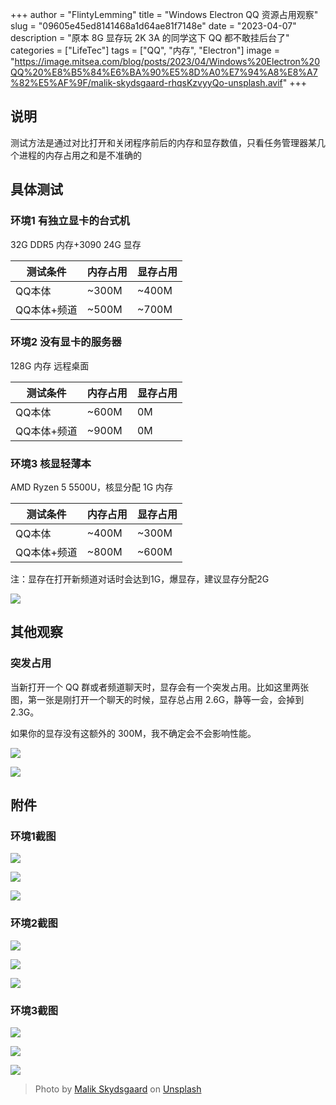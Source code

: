 +++
author = "FlintyLemming"
title = "Windows Electron QQ 资源占用观察"
slug = "09605e45ed8141468a1d64ae81f7148e"
date = "2023-04-07"
description = "原本 8G 显存玩 2K 3A 的同学这下 QQ 都不敢挂后台了"
categories = ["LifeTec"]
tags = ["QQ", "内存", "Electron"]
image = "https://image.mitsea.com/blog/posts/2023/04/Windows%20Electron%20QQ%20%E8%B5%84%E6%BA%90%E5%8D%A0%E7%94%A8%E8%A7%82%E5%AF%9F/malik-skydsgaard-rhqsKzvyyQo-unsplash.avif"
+++

## 说明

测试方法是通过对比打开和关闭程序前后的内存和显存数值，只看任务管理器某几个进程的内存占用之和是不准确的

## 具体测试

### 环境1 有独立显卡的台式机

32G DDR5 内存+3090 24G 显存

| 测试条件 | 内存占用 | 显存占用 |
| --- | --- | --- |
| QQ本体 | ~300M | ~400M |
| QQ本体+频道 | ~500M | ~700M |

### 环境2 没有显卡的服务器

128G 内存 远程桌面

| 测试条件 | 内存占用 | 显存占用 |
| --- | --- | --- |
| QQ本体 | ~600M | 0M |
| QQ本体+频道 | ~900M | 0M |

### 环境3 核显轻薄本

AMD Ryzen 5 5500U，核显分配 1G 内存

| 测试条件 | 内存占用 | 显存占用 |
| --- | --- | --- |
| QQ本体 | ~400M | ~300M |
| QQ本体+频道 | ~800M | ~600M |

注：显存在打开新频道对话时会达到1G，爆显存，建议显存分配2G

![](https://image.mitsea.com/blog/posts/2023/04/Windows%20Electron%20QQ%20%E8%B5%84%E6%BA%90%E5%8D%A0%E7%94%A8%E8%A7%82%E5%AF%9F/Untitled.avif)

## 其他观察

### 突发占用

当新打开一个 QQ 群或者频道聊天时，显存会有一个突发占用。比如这里两张图，第一张是刚打开一个聊天的时候，显存总占用 2.6G，静等一会，会掉到 2.3G。

如果你的显存没有这额外的 300M，我不确定会不会影响性能。

![](https://image.mitsea.com/blog/posts/2023/04/Windows%20Electron%20QQ%20%E8%B5%84%E6%BA%90%E5%8D%A0%E7%94%A8%E8%A7%82%E5%AF%9F/Untitled%201.avif)

![](https://image.mitsea.com/blog/posts/2023/04/Windows%20Electron%20QQ%20%E8%B5%84%E6%BA%90%E5%8D%A0%E7%94%A8%E8%A7%82%E5%AF%9F/Untitled%202.avif)

## 附件

### 环境1截图

![](https://image.mitsea.com/blog/posts/2023/04/Windows%20Electron%20QQ%20%E8%B5%84%E6%BA%90%E5%8D%A0%E7%94%A8%E8%A7%82%E5%AF%9F/Snipaste_2023-03-24_19-13-00.avif)

![](https://image.mitsea.com/blog/posts/2023/04/Windows%20Electron%20QQ%20%E8%B5%84%E6%BA%90%E5%8D%A0%E7%94%A8%E8%A7%82%E5%AF%9F/Snipaste_2023-03-24_19-14-25.avif)

![](https://image.mitsea.com/blog/posts/2023/04/Windows%20Electron%20QQ%20%E8%B5%84%E6%BA%90%E5%8D%A0%E7%94%A8%E8%A7%82%E5%AF%9F/Snipaste_2023-03-24_19-14-46.avif)

### 环境2截图

![](https://image.mitsea.com/blog/posts/2023/04/Windows%20Electron%20QQ%20%E8%B5%84%E6%BA%90%E5%8D%A0%E7%94%A8%E8%A7%82%E5%AF%9F/Untitled%203.avif)

![](https://image.mitsea.com/blog/posts/2023/04/Windows%20Electron%20QQ%20%E8%B5%84%E6%BA%90%E5%8D%A0%E7%94%A8%E8%A7%82%E5%AF%9F/Untitled%204.avif)

![](https://image.mitsea.com/blog/posts/2023/04/Windows%20Electron%20QQ%20%E8%B5%84%E6%BA%90%E5%8D%A0%E7%94%A8%E8%A7%82%E5%AF%9F/Untitled%205.avif)

### 环境3截图

![](https://image.mitsea.com/blog/posts/2023/04/Windows%20Electron%20QQ%20%E8%B5%84%E6%BA%90%E5%8D%A0%E7%94%A8%E8%A7%82%E5%AF%9F/Snipaste_2023-03-24_20-08-56.avif)

![](https://image.mitsea.com/blog/posts/2023/04/Windows%20Electron%20QQ%20%E8%B5%84%E6%BA%90%E5%8D%A0%E7%94%A8%E8%A7%82%E5%AF%9F/Snipaste_2023-03-24_20-08-30.avif)

![](https://image.mitsea.com/blog/posts/2023/04/Windows%20Electron%20QQ%20%E8%B5%84%E6%BA%90%E5%8D%A0%E7%94%A8%E8%A7%82%E5%AF%9F/Snipaste_2023-03-24_20-07-46.avif)

> Photo by [Malik Skydsgaard](https://unsplash.com/@malikskyds?utm_source=unsplash&utm_medium=referral&utm_content=creditCopyText) on [Unsplash](https://unsplash.com/?utm_source=unsplash&utm_medium=referral&utm_content=creditCopyText)
  